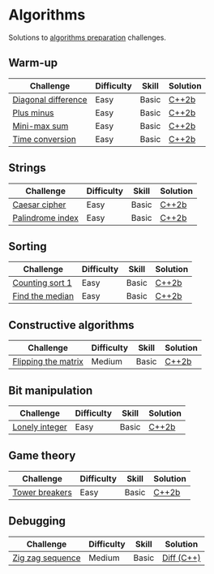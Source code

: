 # Algorithms

Solutions to [algorithms preparation](https://www.hackerrank.com/domains/algorithms) challenges.

## Warm-up

| Challenge | Difficulty | Skill | Solution |
|-----------|------------|-------|----------|
| [Diagonal difference](https://www.hackerrank.com/challenges/diagonal-difference) | Easy | Basic | [C++2b](./warm-up/diagonal-difference.cpp) |
| [Plus minus](https://www.hackerrank.com/challenges/plus-minus) | Easy | Basic | [C++2b](./warm-up/plus-minus.cpp) |
| [Mini-max sum](https://www.hackerrank.com/challenges/mini-max-sum) | Easy | Basic | [C++2b](./warm-up/mini-max-sum.cpp) |
| [Time conversion](https://www.hackerrank.com/challenges/time-conversion) | Easy | Basic | [C++2b](./warm-up/time-conversion.cpp) |

## Strings

| Challenge | Difficulty | Skill | Solution |
|-----------|------------|-------|----------|
| [Caesar cipher](https://www.hackerrank.com/challenges/caesar-cipher-1) | Easy | Basic | [C++2b](./strings/caesar-cipher.cpp) |
| [Palindrome index](https://www.hackerrank.com/challenges/palindrome-index) | Easy | Basic | [C++2b](./strings/palindrome-index.cpp) |

## Sorting

| Challenge | Difficulty | Skill | Solution |
|-----------|------------|-------|----------|
| [Counting sort 1](https://www.hackerrank.com/challenges/countingsort1) | Easy | Basic | [C++2b](./sorting/counting-sort-1.cpp) |
| [Find the median](https://www.hackerrank.com/challenges/find-the-median) | Easy | Basic | [C++2b](./sorting/find-median.cpp) |

## Constructive algorithms

| Challenge | Difficulty | Skill | Solution |
|-----------|------------|-------|----------|
| [Flipping the matrix](https://www.hackerrank.com/challenges/flipping-the-matrix) | Medium | Basic | [C++2b](./constructive/flipping-matrix.cpp) |

## Bit manipulation

| Challenge | Difficulty | Skill | Solution |
|-----------|------------|-------|----------|
| [Lonely integer](https://www.hackerrank.com/challenges/lonely-integer) | Easy | Basic | [C++2b](./bit-manipulation/lonely-integer.cpp) |

## Game theory

| Challenge | Difficulty | Skill | Solution |
|-----------|------------|-------|----------|
| [Tower breakers](https://www.hackerrank.com/challenges/tower-breakers-1) | Easy | Basic | [C++2b](./game-theory/tower-breakers.cpp) |

## Debugging

| Challenge | Difficulty | Skill | Solution |
|-----------|------------|-------|----------|
| [Zig zag sequence](https://www.hackerrank.com/challenges/zig-zag-sequence) | Medium | Basic | [Diff (C++)](./debugging/zig-zag-sequence.diff) |
